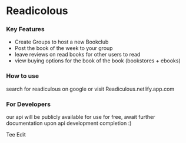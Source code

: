 <h1>Readicolous</h1>

<h3>Key Features</h3>
  <ul>
    <li>
      Create Groups to host a new Bookclub
    </li>
    <li>
      Post the book of the week to your group
    </li>
    <li>
      leave reviews on read books for other users to read
    </li>
    <li>
      view buying options for the book of the book (bookstores + ebooks)
    </li>
  </ul>

  <h3>
    How to use
  </h3>
  <p>search for readiculous on google or visit Readiculous.netlify.app.com</p>

  <h3>For Developers</h3>
  <p>our api will be publicly available for use for free, await further documentation upon api development completion :)</p>

  <p>Tee Edit</p>
  
